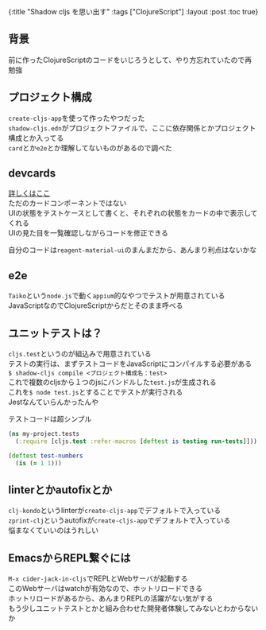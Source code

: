 {:title "Shadow cljs を思い出す"
 :tags  ["ClojureScript"]
 :layout :post
 :toc true}
 
## 背景
前に作ったClojureScriptのコードをいじろうとして、やり方忘れていたので再勉強

## プロジェクト構成
`create-cljs-app`を使って作ったやつだった  
`shadow-cljs.edn`がプロジェクトファイルで、ここに依存関係とかプロジェクト構成とか入ってる  
`card`とか`e2e`とか理解してないものがあるので調べた

## devcards
[詳しくはここ](https://qiita.com/ayato_p/items/17f3e0677e16470fcd77)  
ただのカードコンポーネントではない  
UIの状態をテストケースとして書くと、それぞれの状態をカードの中で表示してくれる  
UIの見た目を一覧確認しながらコードを修正できる

自分のコードは`reagent-material-ui`のまんまだから、あんまり利点はないかな

## e2e
`Taiko`という`node.js`で動く`appium`的なやつでテストが用意されている  
JavaScriptなのでClojureScriptからだとそのまま呼べる

## ユニットテストは？
`cljs.test`というのが組込みで用意されている  
テストの実行は、まずテストコードをJavaScriptにコンパイルする必要がある  
`$ shadow-cljs compile <プロジェクト構成名：test>`  
これで複数のcljsから１つのjsにバンドルした`test.js`が生成される  
これを`$ node test.js`とすることでテストが実行される  
Jestなんていらんかったんや  

テストコードは超シンプル
```clojure
(ns my-project.tests
  (:require [cljs.test :refer-macros [deftest is testing run-tests]]))

(deftest test-numbers
  (is (= 1 1)))
```

## linterとかautofixとか
`clj-kondo`というlinterが`create-cljs-app`でデフォルトで入っている  
`zprint-clj`というautofixが`create-cljs-app`でデフォルトで入っている  
悩まなくていいのはうれしい

## EmacsからREPL繋ぐには
`M-x cider-jack-in-cljs`でREPLとWebサーバが起動する  
このWebサーバはwatchが有効なので、ホットリロードできる  
ホットリロードがあるから、あんまりREPLの活躍がない気がする  
もう少しユニットテストとかと組み合わせた開発者体験してみないとわからないか
